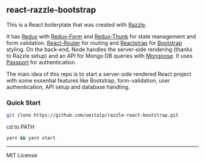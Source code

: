 ## react-razzle-bootstrap
This is a React boilerplate that was created with [Razzle](https://github.com/jaredpalmer/razzle).

It has [Redux](https://github.com/reactjs/redux) with [Redux-Form](https://github.com/erikras/redux-form) and [Redux-Thunk](https://github.com/gaearon/redux-thunk) for state management and form validation. [React-Router](https://github.com/ReactTraining/react-router) for routing and [Reactstrap](https://github.com/reactstrap/reactstrap) for [Bootstrap](https://getbootstrap.com/) styling. On the back-end, Node handles the server-side rendering (thanks to Razzle setup) and an API for Mongo DB queries with [Mongoose](https://github.com/Automattic/mongoose). It uses [Passport](https://github.com/jaredhanson/passport) for authentication.

The main idea of this repo is to start a server-side rendered React project with some essential features like Bootstrap, form-validation, user authentication, API setup and database handling.

### Quick Start

```bash
git clone https://github.com/umitalp/razzle-react-bootstrap.git

```

cd to PATH


```bash
yarn && yarn start

```

---
MIT License

